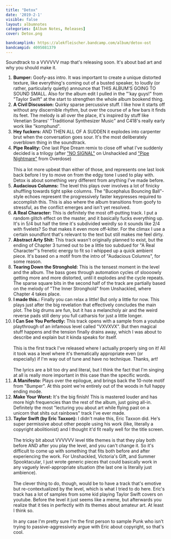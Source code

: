 ```yaml
---
title: "Detox"
date: '2019-2-1'
visible: false
layout: albumnotes
categories: [Album Notes, Releases]
cover: Detox.png

bandcamplink: https://alekfleischer.bandcamp.com/album/detox-ost
bandcampid: 4095081379
---
```

Soundtrack to a VVVVVV map that's releasing soon. It's about bad art and why you should make it.

1. **Bumper:** Goofy-ass intro. It was important to create a unique distorted texture, like everything's coming out of a busted speaker, to loudly (or rather, particularly quietly) announce that THIS ALBUM'S GOING TO SOUND SMALL. Also for the album edit I pulled in the "'kay guys!" from "Taylor Swift" at the start to strengthen the whole album bookend thing.
2. **A Civil Discussion:** Quirky sparse percussive stuff. I like how it starts off without any discernible rhythm, but over the course of a few bars it finds its feet. The melody is all over the place, it's inspired by stuff like Venetian Snares' "Traditional Synthesizer Music" and C418's really early work like "komphund".
3. **Hey fuckers:** AND THEN ALL OF A SUDDEN it explodes into carpenter brut when the conversation goes sour. It's the most deliberately overblown thing in the soundtrack.
4. **Pipe Reality:** One last Pipe Dream remix to close off what I've suddenly decided is a trilogy (after ["NO SIGNAL"](https://alekfleischer.bandcamp.com/track/no-signal) on Unshackled and ["Pipe Nightmare"](https://soundcloud.com/alek-fleischer/pipe-nightmare) from Overdose)<br><br>
This a lot more upbeat than either of those, and represents one last look back before I try to move on from the edgy tone I used to play with. Detox is about something very different from anything I've made before.
5. **Audacious Columns:** The level this plays over involves a lot of finicky shuffling towards tight spike columns. The "Bucephalus Bouncing Ball"-style echoes represent the progressively faster keypresses required to accomplish this. This is also where the album transitions from goofy to stressful, as the conflict emerges and isn't yet resolved.
6. **A Real Character:** This is definitely the most off-putting track. I put a random glitch effect on the master, and it basically fucks everything up. It's in 5/4 but half the time it's subdivided weirdly so it sounds like 2/4 with fivelets? So that makes it even more off-kilter. For the climax I use a certain soundfont that's relevant to the text but still makes me feel dirty.
7. **Abstract Arty Shit:** This track wasn't originally planned to exist, but the ending of Chapter 3 turned out to be a little too subdued for "A Real Character"'s frenetic energy to fit so I whipped up a quick ambient piece. It's based on a motif from the intro of "Audacious Columns", for some reason.
8. **Tearing Down the Stronghold:** This is the tensest moment in the level and the album. The bass goes through automation cycles of sloooowly getting more and more distorted, until it explodes and the cycle repeats. The sparse square bits in the second half of the track are partially based on the melody of "The Inner Stronghold" from Unshackled, where Chapter 4 takes place.
9. **I made this.:** Finally you can relax a little! But only a little for now. This plays just after the big revelation that effectively concludes the main plot. The big drums are fun, but it has a melancholy air and the weird reverse pads still deny you full catharsis for just a little longer.
10. **I Can See You Perfectly:** This track opens with a sample from a youtube playthrough of an infamous level called "VXVXVX". But then magical stuff happens and the tension finally drains away, which I was about to describe and explain but it kinda speaks for itself.<br><br>
This is the first track I've released where I actually properly sing on it! All it took was a level where it's thematically appropriate even (or especially) if I'm way out of tune and have no technique. Thanks, art!<br><br>
The lyrics are a bit too dry and literal, but I think the fact that I'm singing at all is really more important in this case than the specific words.
11. **A Manifesto:** Plays over the epilogue, and brings back the 10-note motif from "Bumper". At this point we're entirely out of the woods in full happy ending mode.
12. **Make Your Worst:** It's the big finish! This is mastered louder and has more high frequencies than the rest of the album, just going all-in. Definitely the most "lecturing you about art while flying past on a unicorn that shits out rainbows" track I've ever made.
13. **Taylor Swift (by Eric Taxxon):** I didn't make this, Eric Taxxon did. He's super permissive about other people using his work (like, literally a copyright abolitionist) and I thought it'd fit really well for the title screen.<br><br>
The tricky bit about VVVVVV level title themes is that they play both before AND after you play the level, and you can't change it. So it's difficult to come up with something that fits both before and after experiencing the work. For Unshackled, Victoria's Gift, and Summer Spooktacular, I just wrote generic pieces that could basically work in any vaguely level-appropriate situation (the last one is literally just ambience).<br><br>
The clever thing to do, though, would be to have a track that's emotive but re-contextualized by the level, which is what I tried to do here. Eric's track has a lot of samples from some kid playing Taylor Swift covers on youtube. Before the level it just seems like a meme, but afterwards you realize that it ties in perfectly with its themes about amateur art. At least I think so.<br><br>
In any case I'm pretty sure I'm the first person to sample Punk who isn't trying to passive-aggressively argue with Eric about copyright, so that's cool.
